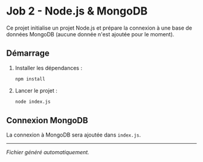 # Job 2 - Node.js & MongoDB

Ce projet initialise un projet Node.js et prépare la connexion à une base de données MongoDB (aucune donnée n'est ajoutée pour le moment).

## Démarrage

1. Installer les dépendances :
   ```bash
   npm install
   ```
2. Lancer le projet :
   ```bash
   node index.js
   ```

## Connexion MongoDB

La connexion à MongoDB sera ajoutée dans `index.js`.

---

*Fichier généré automatiquement.*
